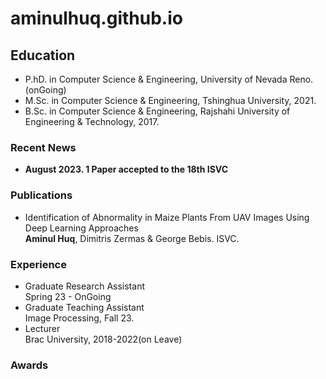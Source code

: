 # aminulhuq.github.io

## Education
- P.hD. in Computer Science & Engineering, University of Nevada Reno. (onGoing)
- M.Sc. in Computer Science & Engineering, Tshinghua University, 2021.
- B.Sc. in Computer Science & Engineering, Rajshahi University of Engineering & Technology, 2017.
  
### Recent News
- **August 2023.  1 Paper accepted to the 18th ISVC**

### Publications
- Identification of Abnormality in Maize Plants From UAV Images Using Deep Learning Approaches \
  **Aminul Huq**, Dimitris Zermas & George Bebis. ISVC.

### Experience
- Graduate Research Assistant\
  Spring 23 - OnGoing
- Graduate Teaching Assistant\
  Image Processing, Fall 23.
- Lecturer\
  Brac University, 2018-2022(on Leave)

### Awards


